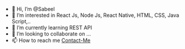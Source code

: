 - 👋 Hi, I’m @Sabeel
- 👀 I’m interested in React Js, Node Js, React Native, HTML, CSS, Java Script,..
- 🌱 I’m currently learning REST API
- 💞️ I’m looking to collaborate on ...
- 📫 How to reach me [Contact-Me](https://www.mddevelopers.tk/p/contact-us_23.html)

<!---
SabeelMD/SabeelMD is a ✨ special ✨ repository because its `README.md` (this file) appears on your GitHub profile.
You can click the Preview link to take a look at your changes.
--->
